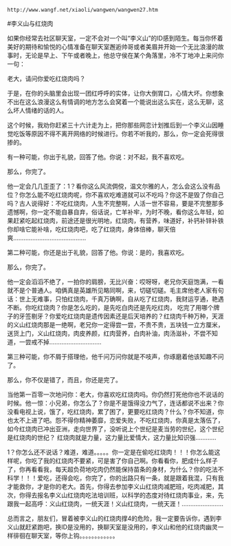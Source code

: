 `http://www.wangf.net/xiaoli/wangwen/wangwen27.htm`

#李义山与红烧肉

如果你经常去社区聊天室，一定不会对一个叫“李义山”的ID感到陌生。每当你怀着美好的期待和愉悦的心情准备在聊天室邂逅帅哥或者美眉并开始一个无比浪漫的故事时，无论是早上、下午或者晚上，他总守侯在某个角落里，冷不丁地冲上来问你一句：

老大，请问你爱吃红烧肉吗？

于是，在你的头脑里会出现一团红呼呼的实体，让你大倒胃口，心情大坏。你想象不出在这么浪漫这么有情调的地方怎么会窝着一个能说出这么实在，这么无聊，这么坏人情绪的话的人。

这个时候，我劝你赶紧三十六计走为上，把你那些网恋计划推后到一个李义山因睡觉吃饭等原因不得不离开网络的时候进行。你若不听我的，那么，你一定会死得很掺的。

有一种可能，你出于礼貌，回答了他。你说：对不起，我不喜欢吃。

那么，你完了。

他一定会几几歪歪了：1？看你这么风流倜傥，温文尔雅的人，怎么会这么没有品位？你怎么能不吃红烧肉呢，你不喜欢吃难道就可以不吃吗？你这不是毁了你自己吗？古人说得好：不吃红烧肉，人生不完整啊，人活一世不容易，要是不完整那多遗憾啊，你一定不能自暴自弃，俗话说，亡羊补牢，为时不晚，看你这么年轻，如果赶紧吃起红烧肉，前途还是很光明地，红烧肉，有营养，味道好，补钙补锌补铁你却啥它能补啥，吃红烧肉吧，吃了红烧肉，身体倍棒，聊天倍爽……………………………………

第二种可能，你还是出于礼貌，回答了他。你说：是的，我喜欢吃。

那么，你完了。

他一定会滔滔不绝了，一拍你的肩膀，无比兴奋：哎呀呀，老兄你天庭饱满，一看就不是个普通人。咱俩真是英雄所见略同啊，来，切磋切磋。毛主席他老人家有句话：世上无难事，只怕红烧肉，千真万确啊，自从吃了红烧肉，我财运亨通，艳遇不断。你吃红烧肉？你是怎么吃的，是先吃白肉还是先吃红肉， 吃完了用哪个牌子的牙签剔牙？你爱吃红烧肉是遗传因素还是后天培养的？红烧肉千种万种，天涯的义山红烧肉那是一绝啊，老兄你一定得尝一尝，不贵不贵，五块钱一立方厘米，送货上门，义山红烧肉，肉皮养颜，红肉营养，白肉补油，肉汤滋补，不尝不知道，一尝戒不掉…………………………

第三种可能，你不屑于搭理他，他千问万问你就是不吱声，你琢磨着他该知趣不问了。

那么，你不仅是错了，而且，你还是完了。

当他第一百零一次地问你：老大，你喜欢吃红烧肉吗。你仍然打死他你也不说话的时候。他一惊：小兄弟，你怎么了？你是不是饿得没力气了，连话都说不出来？你没看电视上说，饿了，吃红烧肉，累了困了，更要吃红烧肉？什么？你不知道，你也太不上进了吧。怨不得你精神萎靡，恋爱失败，不吃红烧肉，你真是太落伍了，如今红烧肉已冲出亚洲，走向世界了，没听说上个世纪是麦当劳的世纪，这个世纪是红烧肉的世纪？ 红烧肉就是力量，这力量比爱情大，这力量比知识强…………

1？你怎么还不说话？难道，难道。。。。。你一定是在偷吃红烧肉！！！你怎么能这样呢，你吃了我的红烧肉不要紧，可是害了你自己啊。你看看你，肥成什么样子了，你再看看我，每天超负荷地吃肉仍然能保持苗条的身材，为什么？你的吃法不科学！！！爱吃，还得会吃，你完了，你的出路只有一条，就是跟着我混，只有我才能救你，才是你的老大。首先，你得去参加李义山红烧肉减肥班，吃肉减肥，其次，你得去报名李义山红烧肉吃法培训班，以科学的态度对待红烧肉事业，来，先跟我一起高呼：义山红烧肉，一统天涯！义山红烧肉，一统天涯！……………………

总而言之，朋友们，冒着被李义山的红烧肉撑4的危险，我一定要告诉你，遇到李义山就赶紧跑吧，换ID是没用的，换聊天室是没用的，李义山和他的红烧肉幽灵一样徘徊在聊天室，等你上钩。。。。。。。。。。。。